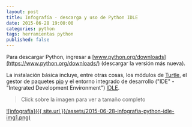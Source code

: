 ```yaml
---
layout: post
title: Infografía - descarga y uso de Python IDLE
date: 2015-06-28 19:00:00
categories: python
tags: herramientas python
published: false
---
```


Para descargar Python, ingresar a [www.python.org/downloads](https://www.python.org/downloads/) (descargar la versión más nueva).

La instalación básica incluye, entre otras cosas, los módulos de [Turtle](/python/2015/08/18/tortuga-python-principiantes.html), el gestor de paquetes [pip](https://docs.python.org/3/installing/) y el entorno integrado de desarrollo ("IDE" - "Integrated Development Environment") [IDLE](https://docs.python.org/3/library/idle.html).

> Click sobre la imagen para ver a tamaño completo

[![infografía]({{ site.url }}/assets/2015-06-28-infografia-python-idle-img1.png)](/assets/2015-06-28-infografia-python-idle-img1.png)
